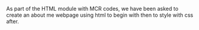 As part of the HTML module with MCR codes, we have been asked to create an about me webpage using html to begin with then to style with css after. 